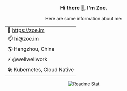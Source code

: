 <div align="center">

### Hi there 👋, I'm Zoe.


Here are some information about me:

| |
| :- |
| 🔭 https://zoe.im|
| 📫 hi@zoe.im|
| 🌎 Hangzhou, China|
| ⚡ @wellwellwork|
| 🛠️ Kubernetes, Cloud Native|

![Readme Stat](https://github-readme-stats.vercel.app/api?username=jiusanzhou&&show_icons=true)

</div>
